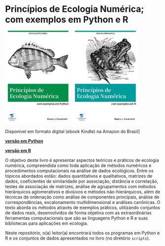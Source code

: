 # Princípios de Ecologia Numérica; com exemplos em Python e R

<img src="./images/cover_python.jpg" alt="cover_python" style="zoom:67%;" />  <img src="/images/cover_r.jpg" alt="cover_r" style="zoom:67%;" />   

Disponível em formato digital (ebook Kindle) na Amazon do Brasil]

[**versão em Python**](https://www.amazon.com.br/Princ%C3%ADpios-Ecologia-Num%C3%A9rica-exemplos-Python-ebook/dp/B07QQ3HWMP/ref=sr_1_2?__mk_pt_BR=%C3%85M%C3%85%C5%BD%C3%95%C3%91&keywords=Ecologia+Num%C3%A9rica&qid=1575926031&sr=8-2)

[**versão em R**](https://www.amazon.com.br/dp/B082HYNVBX/ref=sr_1_4?__mk_pt_BR=%C3%85M%C3%85%C5%BD%C3%95%C3%91&keywords=Ecologia+Num%C3%A9rica&qid=1575926031&sr=8-4)

O objetivo deste livro é apresentar aspectos teóricos e práticos de ecologia numérica, compreendida como toda aplicação de métodos numéricos e procedimentos computacionais na análise de dados ecológicos. Entre os tópicos abordados estão: dados quantitativos e qualitativos, matrizes de dados, coeficientes de similaridade por associação, distância e correlação, testes de associação de matrizes, análise de agrupamentos com métodos hierárquicos aglomerativos e divisivos e métodos não-hierárquicos, além de técnicas de ordenação como análise de componentes principais, análise de correspondências, escalonamento multidimensional e análises canônicas. O texto aborda os métodos através de exemplos práticos, utilizando conjuntos de dados reais, desenvolvidos de forma objetiva com as extraordinárias ferramentas computacionais que são as linguagens Python e R e suas bibliotecas para aplicações em ecologia.

Neste repositório, o(a) leitor(a) encontrará todos os programas em Python e R e os conjuntos de dados apresentados no livro (no diretório `scripts`).
